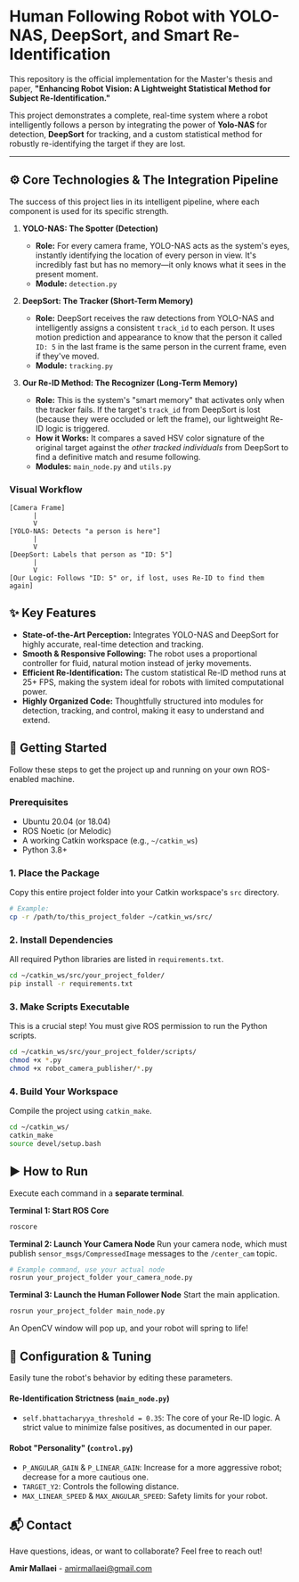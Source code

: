 # Human Following Robot with YOLO-NAS, DeepSort, and Smart Re-Identification

This repository is the official implementation for the Master's thesis and paper, **"Enhancing Robot Vision: A Lightweight Statistical Method for Subject Re-Identification."**

This project demonstrates a complete, real-time system where a robot intelligently follows a person by integrating the power of **Yolo-NAS** for detection, **DeepSort** for tracking, and a custom statistical method for robustly re-identifying the target if they are lost.

---

## ⚙️ Core Technologies & The Integration Pipeline

The success of this project lies in its intelligent pipeline, where each component is used for its specific strength.

1.  **YOLO-NAS: The Spotter (Detection)**
    -   **Role:** For every camera frame, YOLO-NAS acts as the system's eyes, instantly identifying the location of every person in view. It's incredibly fast but has no memory—it only knows what it sees in the present moment.
    -   **Module:** `detection.py`

2.  **DeepSort: The Tracker (Short-Term Memory)**
    -   **Role:** DeepSort receives the raw detections from YOLO-NAS and intelligently assigns a consistent `track_id` to each person. It uses motion prediction and appearance to know that the person it called `ID: 5` in the last frame is the same person in the current frame, even if they've moved.
    -   **Module:** `tracking.py`

3.  **Our Re-ID Method: The Recognizer (Long-Term Memory)**
    -   **Role:** This is the system's "smart memory" that activates only when the tracker fails. If the target's `track_id` from DeepSort is lost (because they were occluded or left the frame), our lightweight Re-ID logic is triggered.
    -   **How it Works:** It compares a saved HSV color signature of the original target against the *other tracked individuals* from DeepSort to find a definitive match and resume following.
    -   **Modules:** `main_node.py` and `utils.py`

### Visual Workflow
```
[Camera Frame]
      |
      V
[YOLO-NAS: Detects "a person is here"]
      |
      V
[DeepSort: Labels that person as "ID: 5"]
      |
      V
[Our Logic: Follows "ID: 5" or, if lost, uses Re-ID to find them again]
```

## ✨ Key Features

*   **State-of-the-Art Perception:** Integrates YOLO-NAS and DeepSort for highly accurate, real-time detection and tracking.
*   **Smooth & Responsive Following:** The robot uses a proportional controller for fluid, natural motion instead of jerky movements.
*   **Efficient Re-Identification:** The custom statistical Re-ID method runs at 25+ FPS, making the system ideal for robots with limited computational power.
*   **Highly Organized Code:** Thoughtfully structured into modules for detection, tracking, and control, making it easy to understand and extend.

## 🚀 Getting Started

Follow these steps to get the project up and running on your own ROS-enabled machine.

### Prerequisites

*   Ubuntu 20.04 (or 18.04)
*   ROS Noetic (or Melodic)
*   A working Catkin workspace (e.g., `~/catkin_ws`)
*   Python 3.8+

### 1. Place the Package
Copy this entire project folder into your Catkin workspace's `src` directory.
```bash
# Example:
cp -r /path/to/this_project_folder ~/catkin_ws/src/
```

### 2. Install Dependencies
All required Python libraries are listed in `requirements.txt`.
```bash
cd ~/catkin_ws/src/your_project_folder/
pip install -r requirements.txt
```

### 3. Make Scripts Executable
This is a crucial step! You must give ROS permission to run the Python scripts.
```bash
cd ~/catkin_ws/src/your_project_folder/scripts/
chmod +x *.py
chmod +x robot_camera_publisher/*.py
```

### 4. Build Your Workspace
Compile the project using `catkin_make`.
```bash
cd ~/catkin_ws/
catkin_make
source devel/setup.bash
```

## ▶️ How to Run

Execute each command in a **separate terminal**.

**Terminal 1: Start ROS Core**
```bash
roscore
```

**Terminal 2: Launch Your Camera Node**
Run your camera node, which must publish `sensor_msgs/CompressedImage` messages to the `/center_cam` topic.
```bash
# Example command, use your actual node
rosrun your_project_folder your_camera_node.py
```

**Terminal 3: Launch the Human Follower Node**
Start the main application.
```bash
rosrun your_project_folder main_node.py
```
An OpenCV window will pop up, and your robot will spring to life!

## 🔧 Configuration & Tuning

Easily tune the robot's behavior by editing these parameters.

#### Re-Identification Strictness (`main_node.py`)
-   `self.bhattacharyya_threshold = 0.35`: The core of your Re-ID logic. A strict value to minimize false positives, as documented in our paper.

#### Robot "Personality" (`control.py`)
-   `P_ANGULAR_GAIN` & `P_LINEAR_GAIN`: Increase for a more aggressive robot; decrease for a more cautious one.
-   `TARGET_Y2`: Controls the following distance.
-   `MAX_LINEAR_SPEED` & `MAX_ANGULAR_SPEED`: Safety limits for your robot.

## 📬 Contact

Have questions, ideas, or want to collaborate? Feel free to reach out!

**Amir Mallaei** - [amirmallaei@gmail.com](mailto:amirmallaei@gmail.com)
```
